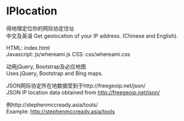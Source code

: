 # IPlocation
得地理定位你的网际协定住址<br />
中文及英语
Get geolocation of your IP address. (Chinese and English).

HTML: index.html<br />
Javascript: js/whereami.js
CSS: css/whereami.css

动用jQuery, Bootstrap及必应地图<br />
Uses jQuery, Bootstrap and Bing maps.

JSON网际协定所在地数据受到于http://freegeoip.net/json/<br />
JSON IP location data obtained from http://freegeoip.net/json/

例http://stephenmccready.asia/tools/<br />
Example: http://stephenmccready.asia/tools
